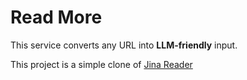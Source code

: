 # Read More

This service converts any URL into **LLM-friendly** input.

This project is a simple clone of [Jina Reader](https://github.com/jina-ai/reader)
